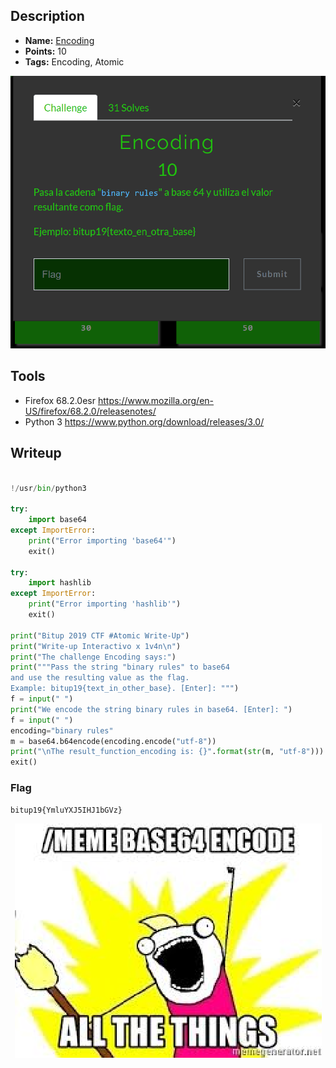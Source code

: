## Description
* **Name:** [Encoding](https://ctf.bitupalicante.com/challenges#Encoding)
* **Points:** 10
* **Tags:** Encoding, Atomic

<p align="center">
<img src="bitup2019-Challenge-Atomic-Encoding.png"/>
</p>

## Tools
* Firefox 68.2.0esr https://www.mozilla.org/en-US/firefox/68.2.0/releasenotes/
* Python 3 https://www.python.org/download/releases/3.0/

## Writeup

```python

!/usr/bin/python3

try:
    import base64
except ImportError:
    print("Error importing 'base64'")
    exit()

try:
    import hashlib
except ImportError:
    print("Error importing 'hashlib'")
    exit()

print("Bitup 2019 CTF #Atomic Write-Up")
print("Write-up Interactivo x 1v4n\n")
print("The challenge Encoding says:")
print("""Pass the string "binary rules" to base64
and use the resulting value as the flag.
Example: bitup19{text_in_other_base}. [Enter]: """)
f = input(" ")
print("We encode the string binary rules in base64. [Enter]: ")
f = input(" ")
encoding="binary rules"
m = base64.b64encode(encoding.encode("utf-8"))
print("\nThe result_function_encoding is: {}".format(str(m, "utf-8")))
exit()
```

### Flag

`bitup19{YmluYXJ5IHJ1bGVz}`

<p align="center">
<img src="bitup2019-Challenge-Atomic-Encoding_meme.png"/>
</p>
